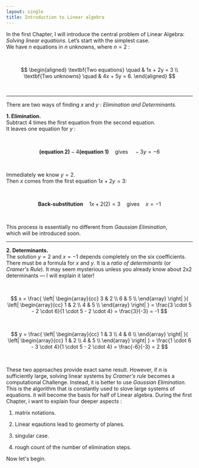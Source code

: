 ```yaml
---
layout: single
title: Introduction to Linear algebra 
---
```



In the first Chapter, I will introduce the central problem of Linear Algebra: *Solving linear equations.* Let’s start with the simplest case.  
We have $n$ equations in $n$ unknowns, where $n = 2$ :

<br>

$$
\begin{aligned}
\textbf{Two equations} \quad & 1x + 2y = 3 \\
\textbf{Two unknowns} \quad & 4x + 5y = 6.
\end{aligned}
$$

<br>

---
There are two ways of finding $x$ and $y$ : *Elimination and Determinants.* 

**1. Elimination.**  
Subtract 4 times the first equation from the second equation.  
It leaves one equation for $y$ :

<br>

$$
\textbf{(equation 2)} - 4\textbf{(equation 1)} \quad \text{gives} \quad -3y = -6
$$

<br>

Immediately we know $y = 2$.  
Then $x$ comes from the first equation $1x + 2y = 3$:

<br>

$$
\textbf{Back-substitution} \quad 1x + 2(2) = 3 \quad \text{gives} \quad x = -1
$$

<br>

This process is essentially no different from *Gaussian Elimination*,  
which will be introduced soon.


---

**2. Determinants.**  
The solution $y = 2$ and $x = -1$ depends completely on the six coefficients.  
There must be a formula for $x$ and $y$. It is a *ratio of determinants* (or *Cramer's Rule*). It may seem mysterious unless you already know about 2x2 determinants — I will explain it later!

<br>

$$
x =
\frac{
\left|
\begin{array}{cc}
3 & 2 \\
6 & 5 \\
\end{array}
\right|
}{
\left|
\begin{array}{cc}
1 & 2 \\
4 & 5 \\
\end{array}
\right|
}
= \frac{3 \cdot 5 - 2 \cdot 6}{1 \cdot 5 - 2 \cdot 4}
= \frac{3}{-3} = -1
$$

<br>

$$
y =
\frac{
\left|
\begin{array}{cc}
1 & 3 \\
4 & 6 \\
\end{array}
\right|
}{
\left|
\begin{array}{cc}
1 & 2 \\
4 & 5 \\
\end{array}
\right|
}
= \frac{1 \cdot 6 - 3 \cdot 4}{1 \cdot 5 - 2 \cdot 4}
= \frac{-6}{-3} = 2
$$

<br>


These two approaches provide exact same result. However, if $n$ is sufficiently large, solving linear systems by *Cramer's rule* becomes a computational Challenge. Instead, it is better to use *Gaussian Elimination.* This is the algorithm that is constantly used to slove large systems of equations. it will become the basis for half of Linear algebra. During the first Chapter, i want to explain four deeper aspects : 

1. matrix notations. 

2. Linear eqautions lead to geomerty of planes. 

3. singular case. 

4. rough count of the number of elimination steps. 

Now let's begin. 
